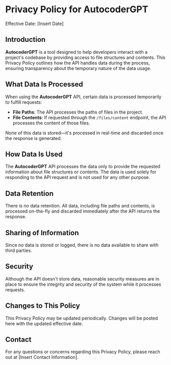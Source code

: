 # Privacy Policy for AutocoderGPT

Effective Date: [Insert Date]

## Introduction

**AutocoderGPT** is a tool designed to help developers interact with a project's codebase by providing access to file structures and contents. This Privacy Policy outlines how the API handles data during the process, ensuring transparency about the temporary nature of the data usage.

## What Data Is Processed

When using the **AutocoderGPT** API, certain data is processed temporarily to fulfill requests:

- **File Paths**: The API processes the paths of files in the project.
- **File Contents**: If requested through the `/files/content` endpoint, the API processes the content of those files.

None of this data is stored—it's processed in real-time and discarded once the response is generated.

## How Data Is Used

The **AutocoderGPT** API processes the data only to provide the requested information about file structures or contents. The data is used solely for responding to the API request and is not used for any other purpose.

## Data Retention

There is no data retention. All data, including file paths and contents, is processed on-the-fly and discarded immediately after the API returns the response.

## Sharing of Information

Since no data is stored or logged, there is no data available to share with third parties.

## Security

Although the API doesn't store data, reasonable security measures are in place to ensure the integrity and security of the system while it processes requests.

## Changes to This Policy

This Privacy Policy may be updated periodically. Changes will be posted here with the updated effective date.

## Contact

For any questions or concerns regarding this Privacy Policy, please reach out at [Insert Contact Information].
